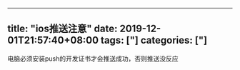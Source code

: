 ﻿
---
title: "ios推送注意"
date: 2019-12-01T21:57:40+08:00
tags: ["]
categories: ["]
---

<!--more-->


电脑必须安装push的开发证书才会推送成功，否则推送没反应
